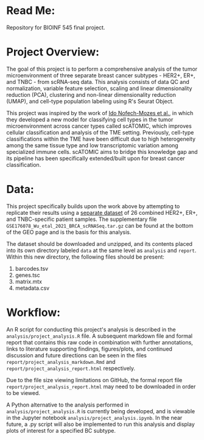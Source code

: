 # **Read Me:**

Repository for BIOINF 545 final project.

# **Project Overview:**

The goal of this project is to perform a comprehensive analysis of the tumor microenvironment of three separate breast cancer subtypes - HER2+, ER+, and TNBC - from scRNA-seq data. This analysis consists of data QC and normalization, variable feature selection, scaling and linear dimensionality reduction (PCA), clustering and non-linear dimensionality reduction (UMAP), and cell-type population labeling using R's Seurat Object. 

This project was inspired by the work of [Ido Nofech-Mozes et al.](https://www.nature.com/articles/s41467-023-37353-8), in which they developed a new model for classifying cell types in the tumor microenvironment across cancer types called scATOMIC, which improves cellular classification and analysis of the TME setting. Previously, cell-type classifications within the TME have been difficult due to high heterogeneity among the same tissue type and low transcriptomic variation among specialized immune cells. scATOMIC aims to bridge this knowledge gap and its pipeline has been specifically extended/built upon for breast cancer classification.

# **Data:**

This project specifically builds upon the work above by attempting to replicate their results using a [separate dataset](https://www.ncbi.nlm.nih.gov/geo/query/acc.cgi?acc=GSE176078) of 26 combined HER2+, ER+, and TNBC-specific patient samples. The supplementary file `GSE176078_Wu_etal_2021_BRCA_scRNASeq.tar.gz` can be found at the bottom of the GEO page and is the basis for this analysis.

The dataset should be downloaded and unzipped, and its contents placed into its own directory labeled `data` at the same level as `analysis` and `report`. Within this new directory, the following files should be present:
1) barcodes.tsv
2) genes.tsc
3) matrix.mtx
4) metadata.csv

# **Workflow:**

An R script for conducting this project's analysis is described in the `analysis/project_analysis.R` file. A subsequent markdown file and formal report that contains this raw code in combination with further annotations, links to literature supporting findings, figures/plots, and continued discussion and future directions can be seen in the files `report/project_analysis_markdown.Rmd` and `report/project_analysis_report.html` respectively. 

Due to the file size viewing limitations on GitHub, the formal report file `report/project_analysis_report.html` may need to be downloaded in order to be viewed. 

A Python alternative to the analysis performed in `analysis/project_analysis.R` is currently being developed, and is viewable in the Jupyter notebook `analysis/project_analysis.ipynb`. In the near future, a .py script will also be implemented to run this analysis and display plots of interest for a specified BC subtype.





